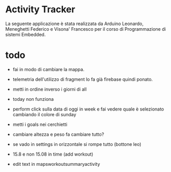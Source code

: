 # Activity Tracker
La seguente applicazione è stata realizzata da Arduino Leonardo, Meneghetti Federico e Visona' Francesco per il corso di Programmazione di sistemi Embedded.


# todo
- fai in modo di cambiare la mappa.

- telemetria dell'utilizzo di fragment lo fa già firebase quindi ponato.

- metti in ordine inverso i giorni di all
- today non funziona
- perform click sulla data di oggi in week e fai vedere quale è selezionato cambiando il colore di sunday
- metti i goals nei cerchietti
- cambiare altezza e peso fa cambiare tutto?
- se vado in settings in orizzontale si rompe tutto (bottone leo)
- 15.8 e non 15.08 in time (add workout)
- edit text in mapsworkoutsummaryactivity